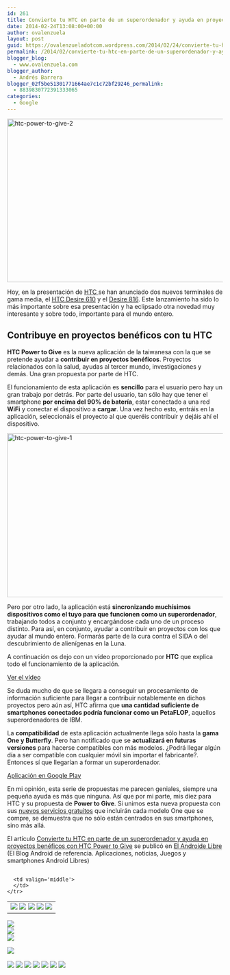 ```yaml
---
id: 261
title: Convierte tu HTC en parte de un superordenador y ayuda en proyectos benéficos con HTC Power to Give
date: 2014-02-24T13:08:00+00:00
author: ovalenzuela
layout: post
guid: https://ovalenzueladotcom.wordpress.com/2014/02/24/convierte-tu-htc-en-parte-de-un-superordenador-y-ayuda-en-proyectos-beneficos-con-htc-power-to-give
permalink: /2014/02/convierte-tu-htc-en-parte-de-un-superordenador-y-ayuda-en-proyectos-beneficos-con-htc-power-to-give.html
blogger_blog:
  - www.ovalenzuela.com
blogger_author:
  - Andrés Barrera
blogger_02f5be51301771664ae7c1c72bf29246_permalink:
  - 8839830772391333065
categories:
  - Google
---
```

[<img class="alignnone size-large wp-image-128768" alt="htc-power-to-give-2" src="http://www.elandroidelibre.com/wp-content/uploads/2014/02/htc-power-to-give-2-680x381.png" width="680" height="381" />](http://www.elandroidelibre.com/wp-content/uploads/2014/02/htc-power-to-give-2.png)

Hoy, en la presentación de <a href="http://www.elandroidelibre.com/tag/htcmwc14" target="_blank">HTC </a>se han anunciado dos nuevos terminales de gama media, el [HTC Desire 610](http://www.elandroidelibre.com/2014/02/htc-desire-610.html "HTC Desire 610") y el [Desire 816](http://www.elandroidelibre.com/2014/02/htc-desire-816.html "HTC Desire 816"). Este lanzamiento ha sido lo más importante sobre esa presentación y ha eclipsado otra novedad muy interesante y sobre todo, importante para el mundo entero.

## Contribuye en proyectos benéficos con tu HTC

**HTC Power to Give** es la nueva aplicación de la taiwanesa con la que se pretende ayudar a **contribuir en proyectos benéficos**. Proyectos relacionados con la salud, ayudas al tercer mundo, investigaciones y demás. Una gran propuesta por parte de HTC.

El funcionamiento de esta aplicación es **sencillo** para el usuario pero hay un gran trabajo por detrás. Por parte del usuario, tan sólo hay que tener el smartphone **por encima del 90% de batería**, estar conectado a una red **WiFi** y conectar el dispositivo a **cargar**. Una vez hecho esto, entráis en la aplicación, seleccionáis el proyecto al que queréis contribuir y dejáis ahí el dispositivo.

<img class="alignnone size-large wp-image-128767" alt="htc-power-to-give-1" src="http://www.elandroidelibre.com/wp-content/uploads/2014/02/htc-power-to-give-1-680x382.png" width="680" height="382" />

Pero por otro lado, la aplicación está **sincronizando muchísimos dispositivos como el tuyo para que funcionen como un superordenador**, trabajando todos a conjunto y encargándose cada uno de un proceso distinto. Para así, en conjunto, ayudar a contribuir en proyectos con los que ayudar al mundo entero. Formarás parte de la cura contra el SIDA o del descubrimiento de alienígenas en la Luna.

A continuación os dejo con un vídeo proporcionado por **HTC** que explica todo el funcionamiento de la aplicación.

[Ver el vídeo](http://www.elandroidelibre.com/2014/02/convierte-tu-htc-en-parte-de-un-superordenador-y-ayuda-en-proyectos-beneficos-con-htc-power-to-give.html)

Se duda mucho de que se llegara a conseguir un procesamiento de información suficiente para llegar a contribuir notablemente en dichos proyectos pero aún así, HTC afirma que **una cantidad suficiente de smartphones conectados podría funcionar como un PetaFLOP**, aquellos superordenadores de IBM.

La **compatibilidad** de esta aplicación actualmente llega sólo hasta la **gama One y Butterfly**. Pero han notificado que se **actualizará en futuras versiones** para hacerse compatibles con más modelos. ¿Podrá llegar algún día a ser compatible con cualquier móvil sin importar el fabricante?. Entonces sí que llegarían a formar un superordenador.

<a target="_blank" href="https://play.google.com/store/apps/details?id=com.htc.ptg">Aplicación en Google Play</a>

En mi opinión, esta serie de propuestas me parecen geniales, siempre una pequeña ayuda es más que ninguna. Así que por mi parte, mis diez para HTC y su propuesta de **Power to Give**. Si unimos esta nueva propuesta con sus <a title="HTC presenta su nuevo servicio gratuito de reparación de pantalla y asistencia para los modelos One [Sólo USA]" href="http://www.elandroidelibre.com/2014/02/htc-presenta-su-nuevo-servicio-gratuito-de-reparacion-de-pantalla-y-asistencia-para-los-modelos-one-solo-usa.html" target="_blank">nuevos servicios gratuitos</a> que incluirán cada modelo One que se compre, se demuestra que no sólo están centrados en sus smartphones, sino más allá.

El artículo [Convierte tu HTC en parte de un superordenador y ayuda en proyectos benéficos con HTC Power to Give](http://www.elandroidelibre.com/2014/02/convierte-tu-htc-en-parte-de-un-superordenador-y-ayuda-en-proyectos-beneficos-con-htc-power-to-give.html) se publicó en [El Androide Libre](http://www.elandroidelibre.com) (El Blog Android de referencia. Aplicaciones, noticias, Juegos y smartphones Android Libres)


<img width="1" height="1" src="http://rss.feedsportal.com/c/34005/f/617036/s/377a6308/sc/23/mf.gif" border="0" /> 

<div>
  <table border='0'>
    <tr>
      <td valign='middle'>
        <a href="http://share.feedsportal.com/share/twitter/?u=http%3A%2F%2Fwww.elandroidelibre.com%2F2014%2F02%2Fconvierte-tu-htc-en-parte-de-un-superordenador-y-ayuda-en-proyectos-beneficos-con-htc-power-to-give.html&t=Convierte+tu+HTC+en+parte+de+un+superordenador+y+ayuda+en+proyectos+ben%C3%A9ficos+con+HTC+Power+to+Give" target="_blank"><img src="http://res3.feedsportal.com/social/twitter.png" border="0" /></a> <a href="http://share.feedsportal.com/share/facebook/?u=http%3A%2F%2Fwww.elandroidelibre.com%2F2014%2F02%2Fconvierte-tu-htc-en-parte-de-un-superordenador-y-ayuda-en-proyectos-beneficos-con-htc-power-to-give.html&t=Convierte+tu+HTC+en+parte+de+un+superordenador+y+ayuda+en+proyectos+ben%C3%A9ficos+con+HTC+Power+to+Give" target="_blank"><img src="http://res3.feedsportal.com/social/facebook.png" border="0" /></a> <a href="http://share.feedsportal.com/share/linkedin/?u=http%3A%2F%2Fwww.elandroidelibre.com%2F2014%2F02%2Fconvierte-tu-htc-en-parte-de-un-superordenador-y-ayuda-en-proyectos-beneficos-con-htc-power-to-give.html&t=Convierte+tu+HTC+en+parte+de+un+superordenador+y+ayuda+en+proyectos+ben%C3%A9ficos+con+HTC+Power+to+Give" target="_blank"><img src="http://res3.feedsportal.com/social/linkedin.png" border="0" /></a> <a href="http://share.feedsportal.com/share/gplus/?u=http%3A%2F%2Fwww.elandroidelibre.com%2F2014%2F02%2Fconvierte-tu-htc-en-parte-de-un-superordenador-y-ayuda-en-proyectos-beneficos-con-htc-power-to-give.html&t=Convierte+tu+HTC+en+parte+de+un+superordenador+y+ayuda+en+proyectos+ben%C3%A9ficos+con+HTC+Power+to+Give" target="_blank"><img src="http://res3.feedsportal.com/social/googleplus.png" border="0" /></a> <a href="http://share.feedsportal.com/share/email/?u=http%3A%2F%2Fwww.elandroidelibre.com%2F2014%2F02%2Fconvierte-tu-htc-en-parte-de-un-superordenador-y-ayuda-en-proyectos-beneficos-con-htc-power-to-give.html&t=Convierte+tu+HTC+en+parte+de+un+superordenador+y+ayuda+en+proyectos+ben%C3%A9ficos+con+HTC+Power+to+Give" target="_blank"><img src="http://res3.feedsportal.com/social/email.png" border="0" /></a>
      </td>
      
      <td valign='middle'>
      </td>
    </tr>
  </table>
</div>

[<img src="http://da.feedsportal.com/r/186531038332/u/49/f/617036/c/34005/s/377a6308/sc/23/rc/1/rc.img" border="0" />](http://da.feedsportal.com/r/186531038332/u/49/f/617036/c/34005/s/377a6308/sc/23/rc/1/rc.htm)  
[<img src="http://da.feedsportal.com/r/186531038332/u/49/f/617036/c/34005/s/377a6308/sc/23/rc/2/rc.img" border="0" />](http://da.feedsportal.com/r/186531038332/u/49/f/617036/c/34005/s/377a6308/sc/23/rc/2/rc.htm)  
[<img src="http://da.feedsportal.com/r/186531038332/u/49/f/617036/c/34005/s/377a6308/sc/23/rc/3/rc.img" border="0" />](http://da.feedsportal.com/r/186531038332/u/49/f/617036/c/34005/s/377a6308/sc/23/rc/3/rc.htm)

[<img src="http://da.feedsportal.com/r/186531038332/u/49/f/617036/c/34005/s/377a6308/a2.img" border="0" />](http://da.feedsportal.com/r/186531038332/u/49/f/617036/c/34005/s/377a6308/a2.htm)
<img width="1" height="1" src="http://pi.feedsportal.com/r/186531038332/u/49/f/617036/c/34005/s/377a6308/a2t.img" border="0" /> 

<div>
  <a href="http://feeds.feedburner.com/~ff/elandroidelibre?a=kod3SzHObng:S2NrSYg6EPY:ecdYMiMMAMM"><img src="http://feeds.feedburner.com/~ff/elandroidelibre?d=ecdYMiMMAMM" border="0" /></a> <a href="http://feeds.feedburner.com/~ff/elandroidelibre?a=kod3SzHObng:S2NrSYg6EPY:V_sGLiPBpWU"><img src="http://feeds.feedburner.com/~ff/elandroidelibre?i=kod3SzHObng:S2NrSYg6EPY:V_sGLiPBpWU" border="0" /></a> <a href="http://feeds.feedburner.com/~ff/elandroidelibre?a=kod3SzHObng:S2NrSYg6EPY:7Q72WNTAKBA"><img src="http://feeds.feedburner.com/~ff/elandroidelibre?d=7Q72WNTAKBA" border="0" /></a> <a href="http://feeds.feedburner.com/~ff/elandroidelibre?a=kod3SzHObng:S2NrSYg6EPY:dnMXMwOfBR0"><img src="http://feeds.feedburner.com/~ff/elandroidelibre?d=dnMXMwOfBR0" border="0" /></a> <a href="http://feeds.feedburner.com/~ff/elandroidelibre?a=kod3SzHObng:S2NrSYg6EPY:yIl2AUoC8zA"><img src="http://feeds.feedburner.com/~ff/elandroidelibre?d=yIl2AUoC8zA" border="0" /></a> <a href="http://feeds.feedburner.com/~ff/elandroidelibre?a=kod3SzHObng:S2NrSYg6EPY:qj6IDK7rITs"><img src="http://feeds.feedburner.com/~ff/elandroidelibre?d=qj6IDK7rITs" border="0" /></a> <a href="http://feeds.feedburner.com/~ff/elandroidelibre?a=kod3SzHObng:S2NrSYg6EPY:I9og5sOYxJI"><img src="http://feeds.feedburner.com/~ff/elandroidelibre?d=I9og5sOYxJI" border="0" /></a>
</div>

<img src="http://feeds.feedburner.com/~r/elandroidelibre/~4/kod3SzHObng" height="1" width="1" />